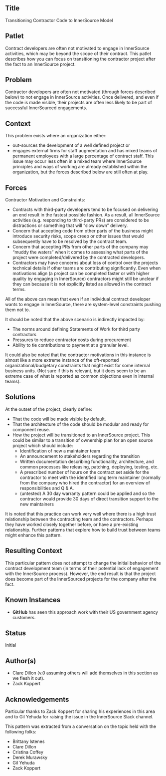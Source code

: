 ## Title

Transitioning Contractor Code to InnerSource Model

## Patlet

Contract developers are often not motivated to engage in InnerSource activities, which may be beyond the scope of their contract. This patlet describes how you can focus on transitioning the contractor project after the fact to an InnerSource project.

## Problem

Contractor developers are often not motivated (through forces described below) to not engage in InnerSource activities. Once delivered, and even if the code is made visible, their projects are often less likely to be part of successful InnerSourced engagements.

## Context

This problem exists where an organization either:

- out-sources the development of a well defined project or
- engages external firms for staff augmentation and has mixed teams of permanent employees with a large percentage of contract staff. This issue may occur less often in a mixed team where InnerSource principles and ways of working are already established within the organization, but the forces described below are still often at play.

## Forces

Contractor Motivation and Constraints:

- Contracts with third-party developers tend to be focused on delivering an end result in the fastest possible fashion. As a result, all InnerSource activities (e.g. responding to third-party PRs) are considered to be distractions or something that will “slow down” delivery.
- Concern that accepting code from other parts of the business might introduce security risks, scope creep or other issues that would subsequently have to be resolved by the contract team.
- Concern that accepting PRs from other parts of the company may “muddy the waters” when it comes to assessing what parts of the project were completed/delivered by the contracted developers.
- Contractors may have concerns about loss of control over the projects technical details if other teams are contributing significantly.
Even when motivations align (a project can be completed faster or with higher quality by engaging in InnerSource) contractors might still be unclear if they can because it is not explicitly listed as allowed in the contract terms.

All of the above can mean that even if an individual contract developer wants to engage in InnerSource, there are system-level constraints pushing them not to.

It should be noted that the above scenario is indirectly impacted by:

- The norms around defining Statements of Work for third party contractors
- Pressures to reduce contractor costs during procurement
- Ability to tie contributions to payment at a granular level.

It could also be noted that the contractor motivations in this instance is almost like a more extreme instance of the oft-reported organizational/budgetary constraints that might exist for some internal business units. (Not sure if this is relevant, but it does seem to be an extreme case of what is reported as common objections even in internal teams).

## Solutions

At the outset of the project, clearly define:

- That the code will be made visible by default.
- That the architecture of the code should be modular and ready for component reuse.
- How the project will be transitioned to an InnerSource project. This could be similar to a transition of ownership plan for an open source project which should include: 
  - Identification of new a maintainer team
  - An announcement to stakeholders regarding the transition
  - Written documentation describing functionality, architecture, and common processes like releasing, patching, deploying, testing, etc.
  - A prescribed number of hours on the contract set aside for the contractor to meet with the identified long term maintainer (normally from the company who hired the contractor) for an overview of responsibilities and Q & A.
  - (untested) A 30 day warranty pattern could be applied and so the contractor would provide 30 days of direct transition support to the new maintainers

It is noted that this practice can work very well where there is a high trust relationship between the contracting team and the contractors. Perhaps they have worked closely together before, or have a pre-existing relationship. Further patterns that explore how to build trust between teams might enhance this pattern.

## Resulting Context

This particular pattern does not attempt to change the initial behavior of the contract development team (in terms of their potential lack of engagement with the InnerSource process). However, the end result is that the project does become part of the InnerSourced projects for the company after the fact.

## Known Instances

* **GitHub** has seen this approach work with their US government agency customers.

## Status

Initial

## Author(s)

- Clare Dillon (v.0 assuming others will add themselves in this section as we flesh it out).
- Zack Koppert

## Acknowledgements

Particular thanks to Zack Koppert for sharing his experiences in this area and to Gil Yehuda for raising the issue in the InnerSource Slack channel.

This pattern was extracted from a conversation on the topic held with the following folks:

- Brittany Istenes
- Clare Dillon
- Cristina Coffey
- Derek Murawsky
- Gil Yehuda
- Zack Koppert
